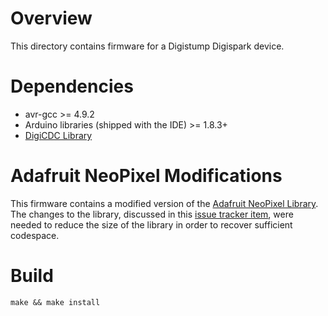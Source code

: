 # Overview #

This directory contains firmware for a Digistump Digispark device.

# Dependencies #

* avr-gcc >= 4.9.2
* Arduino libraries (shipped with the IDE) >= 1.8.3+
* [DigiCDC Library](https://digistump.com/wiki/digispark/tutorials/digicdc)

# Adafruit NeoPixel Modifications #

This firmware contains a modified version of the [Adafruit NeoPixel Library](https://github.com/adafruit/Adafruit_NeoPixel).
The changes to the library, discussed in this [issue tracker item], were needed to
reduce the size of the library in order to recover sufficient codespace.

[issue tracker item]: https://github.com/adafruit/Adafruit_NeoPixel/issues/142 

# Build #

~~~
make && make install
~~~

